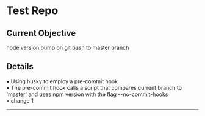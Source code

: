 # Test Repo  

## Current Objective
node version bump on git push to master branch

## Details
• Using husky to employ a pre-commit hook  
• The pre-commit hook calls a script that compares current branch to 'master' and uses npm version with the flag --no-commit-hooks  
• change 1  
  
---
